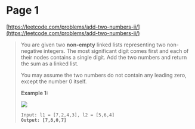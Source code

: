 # Page 1

[https://leetcode.com/problems/add-two-numbers-ii/](https://leetcode.com/problems/add-two-numbers-ii/)

> You are given two **non-empty** linked lists representing two non-negative integers. The most significant digit comes first and each of their nodes contains a single digit. Add the two numbers and return the sum as a linked list.
>
> You may assume the two numbers do not contain any leading zero, except the number 0 itself.
>
> &#x20;
>
> **Example 1:**
>
> ![](https://assets.leetcode.com/uploads/2021/04/09/sumii-linked-list.jpg)
>
> <pre><code>Input: l1 = [7,2,4,3], l2 = [5,6,4]
> <strong>Output: [7,8,0,7]</strong></code></pre>
